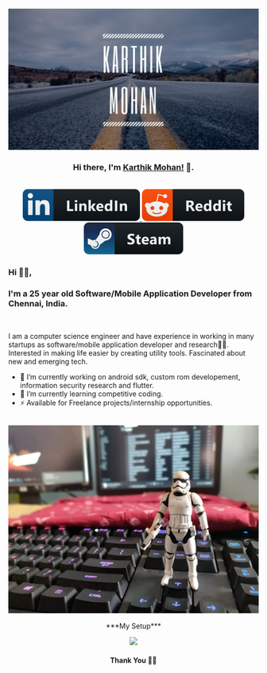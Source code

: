 <br />

<div align="center">
<img src="https://github.com/karthikmohan/karthikmohan/blob/master/Images/and.jpg" >
 
### Hi there, I'm [Karthik Mohan!](https://github.com/karthikmohan/) 👋.

<br />
 <a href="https://www.linkedin.com/in/karthik-mohan-/">
    <img src="https://github.com/MikeCodesDotNET/ColoredBadges/blob/master/svg/social/linkedin.svg">
</a>
<a href="https://www.reddit.com/user/MasterPrestigeNuts/">
    <img src="https://github.com/MikeCodesDotNET/ColoredBadges/blob/master/svg/social/reddit.svg">
</a>
<a href="https://steamcommunity.com/id/nemesisfarey/">
    <img src="https://github.com/MikeCodesDotNET/ColoredBadges/blob/master/svg/social/steam.svg">
</a>

</div>

### Hi 🙋‍♂️,
### I'm a 25 year old Software/Mobile Application Developer from Chennai, India.
<br />

I am a computer science engineer and have experience in working in many startups as software/mobile application developer and research👨‍💻. Interested in making life easier by creating utility tools. Fascinated about new and emerging tech.

- 🔭 I’m currently working on android sdk, custom rom developement, information security research and flutter.
- 🌱 I’m currently learning competitive coding.
- ⚡  Available for Freelance projects/internship opportunities.

<br />
<!-- [![Github Stats By Anurag](https://github-readme-stats.vercel.app/api?username=karthikmohan&hide=["stars","contribs"]&show_icons=true&title_color=fff&icon_color=79ff97&text_color=9f9f9f&bg_color=151515)](https://github.com/anuraghazra/github-readme-stats) -->

<div align="center">
<img src="https://github.com/karthikmohan/karthikmohan/blob/master/Images/IMG_20180523_101655_Bokeh.jpg" >
 <p> ***My Setup*** </p>
 </div>

<div align="center">
<img src="https://encrypted-tbn0.gstatic.com/images?q=tbn%3AANd9GcQkfhSAC0zAY1-y679fP6zusxkA9tc18bK7fQ&usqp=CAU" >

#### Thank You 🙏🏼
</div>

